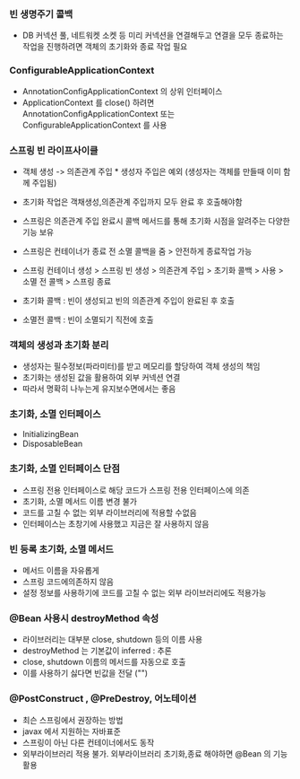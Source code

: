### 빈 생명주기 콜백

- DB 커넥션 풀, 네트워켓 소켓 등 미리 커넥션을 연결해두고 연결을 모두 종료하는 작업을 진행하려면 객체의 초기화와 종료 작업 필요

### ConfigurableApplicationContext

- AnnotationConfigApplicationContext 의 상위 인터페이스
- ApplicationContext 를 close() 하려면 AnnotationConfigApplicationContext 또는 ConfigurableApplicationContext 를 사용

### 스프링 빈 라이프사이클

- 객체 생성 -> 의존관계 주입 * 생성자 주입은 예외 (생성자는 객체를 만들때 이미 함께 주입됨)
- 초기화 작업은 객채생성,의존관계 주입까지 모두 완료 후 호출해야함
- 스프링은 의존관계 주입 완료시 콜백 메서드를 통해 초기화 시점을 알려주는 다양한 기능 보유
- 스프링은 컨테이너가 종료 전 소멸 콜백을 줌 > 안전하게 종료작업 가능

- 스프링 컨테이너 생성 > 스프링 빈 생성 > 의존관계 주입 > 초기화 콜백 > 사용 > 소멸 전 콜백 > 스프링 종료

- 초기화 콜백 : 빈이 생성되고 빈의 의존관계 주입이 완료된 후 호출
- 소멸전 콜백 : 빈이 소멸되기 직전에 호출

### 객체의 생성과 초기화 분리

- 생성자는 필수정보(파라미터)를 받고 메모리를 할당하여 객체 생성의 책임
- 초기화는 생성된 값을 활용하여 외부 커넥션 연결
- 따라서 명확히 나누는게 유지보수면에서는 좋음

### 초기화, 소멸 인터페이스

- InitializingBean
- DisposableBean

### 초기화, 소멸 인터페이스 단점

- 스프링 전용 인터페이스로 해당 코드가 스프링 전용 인터페이스에 의존
- 초기화, 소멸 메서드 이름 변경 불가
- 코드를 고칠 수 없는 외부 라이브러리에 적용할 수없음
- 인터페이스는 초창기에 사용했고 지금은 잘 사용하지 않음

### 빈 등록 초기화, 소멸 메서드

- 메서드 이름을 자유롭게
- 스프링 코드에의존하지 않음
- 설정 정보를 사용하기에 코드를 고칠 수 없는 외부 라이브러리에도 적용가능

### @Bean 사용시 destroyMethod 속성

- 라이브러리는 대부분 close, shutdown 등의 이름 사용
- destroyMethod 는 기본값이 inferred : 추론
- close, shutdown 이름의 메서드를 자동으로 호출
- 이를 사용하기 싫다면 빈값을 전달 ("")

### @PostConstruct , @PreDestroy, 어노테이션

- 최슨 스프링에서 권장하는 방법
- javax 에서 지원하는 자바표준
- 스프링이 아닌 다른 컨테이너에서도 동작
- 외부라이브러리 적용 불가. 외부라이브러리 초기화,종료 해야하면 @Bean 의 기능 활용